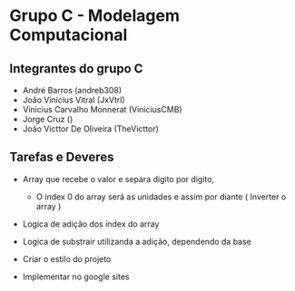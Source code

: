 # Grupo C - Modelagem Computacional

## Integrantes do grupo C
-   André Barros                    (andreb308)
-   João Vinicius Vitral            (JxVtrl)
-   Vinicius Carvalho Monnerat      (ViniciusCMB)
-   Jorge Cruz                      ()
-   João Victtor De Oliveira        (TheVicttor)


## Tarefas e Deveres

- Array que recebe o valor e separa digito por digito,
    - O index 0 do array será as unidades e assim por diante ( Inverter o array )

- Logica de adição dos index do array

- Logica de substrair utilizanda a adição, dependendo da base 

- Criar o estilo do projeto

- Implementar no google sites
